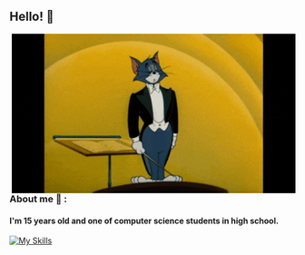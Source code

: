 ## Hello! 👋
<div>
<img hight="400" width="500" alt="GIF" align="right" src="hello.gif">
</div>
<br/>
<br/>

### About me 💬 :

#### I'm 15 years old and one of computer science students in high school.
[![My Skills](https://skillicons.dev/icons?i=js,python,html,figma&theme=light)](https://skillicons.dev)


